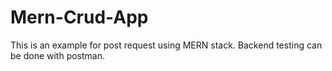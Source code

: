 # Mern-Crud-App

This is an example for post request using MERN stack.
Backend testing can be done with postman.
